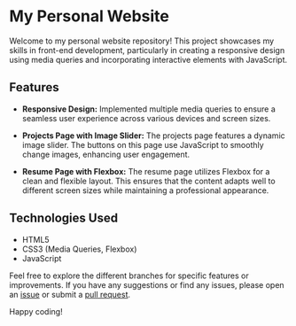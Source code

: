 # My Personal Website

Welcome to my personal website repository! This project showcases my skills in front-end development, particularly in creating a responsive design using media queries and incorporating interactive elements with JavaScript.

## Features

- **Responsive Design:** Implemented multiple media queries to ensure a seamless user experience across various devices and screen sizes.

- **Projects Page with Image Slider:** The projects page features a dynamic image slider. The buttons on this page use JavaScript to smoothly change images, enhancing user engagement.

- **Resume Page with Flexbox:** The resume page utilizes Flexbox for a clean and flexible layout. This ensures that the content adapts well to different screen sizes while maintaining a professional appearance.

## Technologies Used

- HTML5
- CSS3 (Media Queries, Flexbox)
- JavaScript

Feel free to explore the different branches for specific features or improvements. If you have any suggestions or find any issues, please open an [issue](link_to_issues) or submit a [pull request](link_to_pull_requests).

Happy coding!
